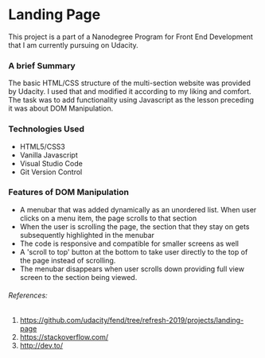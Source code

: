 # Landing Page

This project is a part of a Nanodegree Program for Front End Development that I am currently pursuing on Udacity.

### A brief Summary

The basic HTML/CSS structure of the multi-section website was provided by Udacity. I used that and modified it according to my liking and comfort. 
The task was to add functionality using Javascript as the lesson preceding it was about DOM Manipulation. 

### Technologies Used

- HTML5/CSS3
- Vanilla Javascript
- Visual Studio Code
- Git Version Control

### Features of DOM Manipulation

- A menubar that was added dynamically as an unordered list. When user clicks on a menu item, the page scrolls to that section
- When the user is scrolling the page, the section that they stay on gets subsequently highlighted in the menubar
- The code is responsive and compatible for smaller screens as well
- A 'scroll to top' button at the bottom to take user directly to the top of the page instead of scrolling.
- The menubar disappears when user scrolls down providing full view screen to the section being viewed.

###### References:

1. https://github.com/udacity/fend/tree/refresh-2019/projects/landing-page
2. https://stackoverflow.com/
3. http://dev.to/
